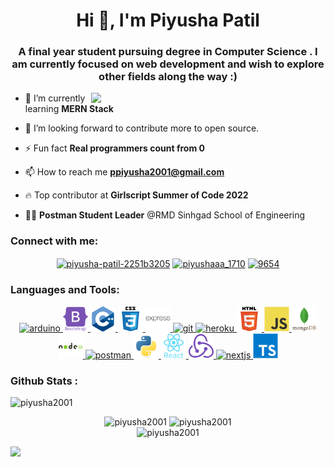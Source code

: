 
<h1 align="center">Hi 👋, I'm Piyusha Patil</h1>
<h3 align="center">A final year student pursuing degree in Computer Science . I am currently focused on web development and wish to explore other fields along the way :)</h3>
<img align="right" width="375" src="https://cdn.dribbble.com/users/2851002/screenshots/7736965/media/e08e0676dd54ae8715c2d72bbdd51eb2.gif"/>

- 🌱 I’m currently learning **MERN Stack**

- 👯 I’m looking forward to contribute more to open source.

- ⚡ Fun fact **Real programmers count from 0**

- 📫 How to reach me **ppiyusha2001@gmail.com**

- 🔥 Top contributor at **Girlscript Summer of Code 2022**

- 👩‍🚀 **Postman Student Leader** @RMD Sinhgad School of Engineering 

<h3 align="left">Connect with me:</h3>
<p align="center">
<a href="https://linkedin.com/in/piyusha-patil-2251b3205" target="blank"><img align="center" src="https://raw.githubusercontent.com/rahuldkjain/github-profile-readme-generator/master/src/images/icons/Social/linked-in-alt.svg" alt="piyusha-patil-2251b3205" height="30" width="40" /></a>
<a href="https://instagram.com/piyushaaa_1710" target="blank"><img align="center" src="https://raw.githubusercontent.com/rahuldkjain/github-profile-readme-generator/master/src/images/icons/Social/instagram.svg" alt="piyushaaa_1710" height="30" width="40" /></a>
<a href="https://discord.gg/9654" target="blank"><img align="center" src="https://raw.githubusercontent.com/rahuldkjain/github-profile-readme-generator/master/src/images/icons/Social/discord.svg" alt="9654" height="30" width="40" /></a>
</p>


<h3 align="left">Languages and Tools:</h3>

<p align="center"> <a href="https://www.arduino.cc/" target="_blank" rel="noreferrer"> <img src="https://cdn.worldvectorlogo.com/logos/arduino-1.svg" alt="arduino" width="40" height="40"/> </a> <a href="https://getbootstrap.com" target="_blank" rel="noreferrer"> <img src="https://raw.githubusercontent.com/devicons/devicon/master/icons/bootstrap/bootstrap-plain-wordmark.svg" alt="bootstrap" width="40" height="40"/> </a> <a href="https://www.w3schools.com/cpp/" target="_blank" rel="noreferrer"> <img src="https://raw.githubusercontent.com/devicons/devicon/master/icons/cplusplus/cplusplus-original.svg" alt="cplusplus" width="40" height="40"/> </a> <a href="https://www.w3schools.com/css/" target="_blank" rel="noreferrer"> <img src="https://raw.githubusercontent.com/devicons/devicon/master/icons/css3/css3-original-wordmark.svg" alt="css3" width="40" height="40"/> </a> <a href="https://expressjs.com" target="_blank" rel="noreferrer"> <img src="https://raw.githubusercontent.com/devicons/devicon/master/icons/express/express-original-wordmark.svg" alt="express" width="40" height="40"/> </a> <a href="https://git-scm.com/" target="_blank" rel="noreferrer"> <img src="https://www.vectorlogo.zone/logos/git-scm/git-scm-icon.svg" alt="git" width="40" height="40"/> </a> <a href="https://heroku.com" target="_blank" rel="noreferrer"> <img src="https://www.vectorlogo.zone/logos/heroku/heroku-icon.svg" alt="heroku" width="40" height="40"/> </a> <a href="https://www.w3.org/html/" target="_blank" rel="noreferrer"> <img src="https://raw.githubusercontent.com/devicons/devicon/master/icons/html5/html5-original-wordmark.svg" alt="html5" width="40" height="40"/> </a> <a href="https://developer.mozilla.org/en-US/docs/Web/JavaScript" target="_blank" rel="noreferrer"> <img src="https://raw.githubusercontent.com/devicons/devicon/master/icons/javascript/javascript-original.svg" alt="javascript" width="40" height="40"/> </a> <a href="https://www.mongodb.com/" target="_blank" rel="noreferrer"> <img src="https://raw.githubusercontent.com/devicons/devicon/master/icons/mongodb/mongodb-original-wordmark.svg" alt="mongodb" width="40" height="40"/> </a> <a href="https://nodejs.org" target="_blank" rel="noreferrer"> <img src="https://raw.githubusercontent.com/devicons/devicon/master/icons/nodejs/nodejs-original-wordmark.svg" alt="nodejs" width="40" height="40"/> </a> <a href="https://postman.com" target="_blank" rel="noreferrer"> <img src="https://www.vectorlogo.zone/logos/getpostman/getpostman-icon.svg" alt="postman" width="40" height="40"/> </a> <a href="https://www.python.org" target="_blank" rel="noreferrer"> <img src="https://raw.githubusercontent.com/devicons/devicon/master/icons/python/python-original.svg" alt="python" width="40" height="40"/> </a> <a href="https://reactjs.org/" target="_blank" rel="noreferrer"> <img src="https://raw.githubusercontent.com/devicons/devicon/master/icons/react/react-original-wordmark.svg" alt="react" width="40" height="40"/> </a> <a href="https://redux.js.org" target="_blank" rel="noreferrer"> <img src="https://raw.githubusercontent.com/devicons/devicon/master/icons/redux/redux-original.svg" alt="redux" width="40" height="40"/> </a>
 <a href="https://nextjs.org/" target="_blank" rel="noreferrer"> <img src="https://cdn.worldvectorlogo.com/logos/nextjs-2.svg" alt="nextjs" width="40" height="40"/> </a>
   <a href="https://www.typescriptlang.org/" target="_blank" rel="noreferrer"> <img src="https://raw.githubusercontent.com/devicons/devicon/master/icons/typescript/typescript-original.svg" alt="typescript" width="40" height="40"/> </a></p>

<h3 align="left">Github Stats :</h3>
<div align="center"> 
<p align="left"> <img src="https://komarev.com/ghpvc/?username=piyusha2001&label=Profile%20views&color=0e75b6&style=flat" alt="piyusha2001" /> </p>
 <img  width = "43%" src="https://github-readme-stats.vercel.app/api/top-langs?username=piyusha2001&show_icons=true&locale=en&layout=compact" alt="piyusha2001" />

<img width="50%" src="https://github-readme-stats.vercel.app/api?username=piyusha2001&show_icons=true&locale=en" alt="piyusha2001" />

</div>

<div align="center">
<img  src="https://github-readme-streak-stats.herokuapp.com/?user=piyusha2001&" alt="piyusha2001" />
  </div>

<p><img src="https://activity-graph.herokuapp.com/graph?username=piyusha2001&bg_color=FFFFFF&color=000000&line=000000&point=00FF00"></p>
